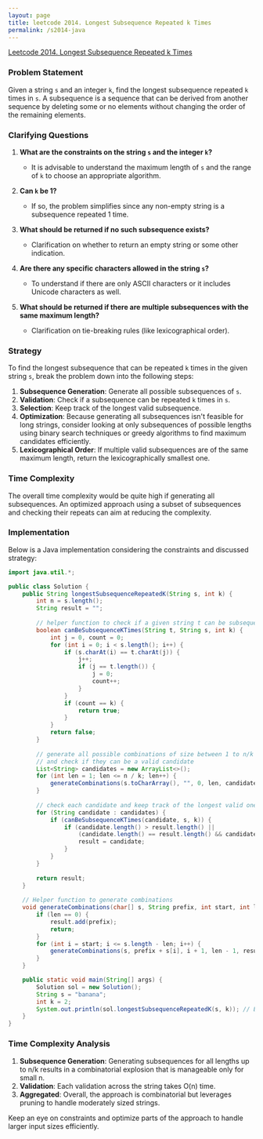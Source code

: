 ```yaml
---
layout: page
title: leetcode 2014. Longest Subsequence Repeated k Times
permalink: /s2014-java
---
```

[Leetcode 2014. Longest Subsequence Repeated k Times](https://algoadvance.github.io/algoadvance/l2014)
### Problem Statement

Given a string `s` and an integer `k`, find the longest subsequence repeated `k` times in `s`. A subsequence is a sequence that can be derived from another sequence by deleting some or no elements without changing the order of the remaining elements.

### Clarifying Questions

1. **What are the constraints on the string `s` and the integer `k`?**
   - It is advisable to understand the maximum length of `s` and the range of `k` to choose an appropriate algorithm.

2. **Can `k` be 1?**
   - If so, the problem simplifies since any non-empty string is a subsequence repeated 1 time.

3. **What should be returned if no such subsequence exists?**
   - Clarification on whether to return an empty string or some other indication.

4. **Are there any specific characters allowed in the string `s`?**
   - To understand if there are only ASCII characters or it includes Unicode characters as well.

5. **What should be returned if there are multiple subsequences with the same maximum length?**
   - Clarification on tie-breaking rules (like lexicographical order).

### Strategy

To find the longest subsequence that can be repeated `k` times in the given string `s`, break the problem down into the following steps:

1. **Subsequence Generation**: Generate all possible subsequences of `s`.
2. **Validation**: Check if a subsequence can be repeated `k` times in `s`.
3. **Selection**: Keep track of the longest valid subsequence.
4. **Optimization**: Because generating all subsequences isn't feasible for long strings, consider looking at only subsequences of possible lengths using binary search techniques or greedy algorithms to find maximum candidates efficiently.
5. **Lexicographical Order**: If multiple valid subsequences are of the same maximum length, return the lexicographically smallest one.

### Time Complexity

The overall time complexity would be quite high if generating all subsequences. An optimized approach using a subset of subsequences and checking their repeats can aim at reducing the complexity.

### Implementation

Below is a Java implementation considering the constraints and discussed strategy:

```java
import java.util.*;

public class Solution {
    public String longestSubsequenceRepeatedK(String s, int k) {
        int n = s.length();
        String result = "";
        
        // helper function to check if a given string t can be subsequence of s at least k times
        boolean canBeSubsequenceKTimes(String t, String s, int k) {
            int j = 0, count = 0;
            for (int i = 0; i < s.length(); i++) {
                if (s.charAt(i) == t.charAt(j)) {
                    j++;
                    if (j == t.length()) {
                        j = 0;
                        count++;
                    }
                }
                if (count == k) {
                    return true;
                }
            }
            return false;
        }
        
        // generate all possible combinations of size between 1 to n/k
        // and check if they can be a valid candidate
        List<String> candidates = new ArrayList<>();
        for (int len = 1; len <= n / k; len++) {
            generateCombinations(s.toCharArray(), "", 0, len, candidates);
        }
        
        // check each candidate and keep track of the longest valid one
        for (String candidate : candidates) {
            if (canBeSubsequenceKTimes(candidate, s, k)) {
                if (candidate.length() > result.length() || 
                    (candidate.length() == result.length() && candidate.compareTo(result) < 0)) {
                    result = candidate;
                }
            }
        }
        
        return result;
    }
    
    // Helper function to generate combinations
    void generateCombinations(char[] s, String prefix, int start, int len, List<String> result) {
        if (len == 0) {
            result.add(prefix);
            return;
        }
        for (int i = start; i <= s.length - len; i++) {
            generateCombinations(s, prefix + s[i], i + 1, len - 1, result);
        }
    }

    public static void main(String[] args) {
        Solution sol = new Solution();
        String s = "banana";
        int k = 2;
        System.out.println(sol.longestSubsequenceRepeatedK(s, k)); // Expected output: "an"
    }
}
```

### Time Complexity Analysis

1. **Subsequence Generation**: Generating subsequences for all lengths up to n/k results in a combinatorial explosion that is manageable only for small n.
2. **Validation**: Each validation across the string takes O(n) time.
3. **Aggregated**: Overall, the approach is combinatorial but leverages pruning to handle moderately sized strings.

Keep an eye on constraints and optimize parts of the approach to handle larger input sizes efficiently.